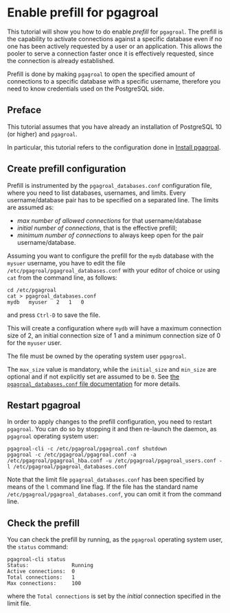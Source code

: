 # Enable prefill for pgagroal

This tutorial will show you how to do enable *prefill* for `pgagroal`.
The prefill is the capability to activate connections against a specific database
even if no one has been actively requested by a user or an application. This allows the pooler
to serve a connection faster once it is effectively requested, since the connection is already
established.

Prefill is done by making `pgagroal` to open the specified amount of connections to a specific database with a specific username, therefore you need to know credentials used on the PostgreSQL side.

## Preface

This tutorial assumes that you have already an installation of PostgreSQL 10 (or higher) and `pgagroal`.

In particular, this tutorial refers to the configuration done in [Install pgagroal](https://github.com/pgagroal/pgagroal/blob/master/doc/tutorial/01_install.md).


## Create prefill configuration

Prefill is instrumented by the `pgagroal_databases.conf` configuration file, where you need
to list databases, usernames, and limits.
Every username/database pair has to be specified on a separated line.
The limits are assumed as:
- *max number of allowed connections* for that username/database
- *initial number of connections*, that is the effective prefill;
- *minimum number of connections* to always keep open for the pair username/database.

Assuming you want to configure the prefill for the `mydb` database with the `mysuer` username,
you have to edit the file `/etc/pgagroal/pgagroal_databases.conf` with your editor of choice
or using `cat` from the command line, as follows:

```
cd /etc/pgagroal
cat > pgagroal_databases.conf
mydb   myuser   2   1   0
```

and press `Ctrl-D` to save the file.

This will create a configuration where `mydb` will have a maximum connection size of 2,
an initial connection size of 1 and a minimum connection size of 0 for the `myuser` user.

The file must be owned by the operating system user `pgagroal`.

The `max_size` value is mandatory, while the `initial_size` and `min_size` are optional and if not explicitly set are assumed to be `0`.
See [the `pgagroal_databases.conf` file documentation](https://github.com/agroal/pgagroal/blob/master/doc/CONFIGURATION.md#pgagroal_databases-configuration) for more details.

## Restart pgagroal

In order to apply changes to the prefill configuration, you need to restart `pgagroal`.
You can do so by stopping it and then re-launch the daemon, as `pgagroal` operating system user:

```
pgagroal-cli -c /etc/pgagroal/pgagroal.conf shutdown
pgagroal -c /etc/pgagroal/pgagroal.conf -a /etc/pgagroal/pgagroal_hba.conf -u /etc/pgagroal/pgagroal_users.conf -l /etc/pgagroal/pgagroal_databases.conf
```

Note that the limit file `pgagroal_databases.conf` has been specified by means of the `l` command line flag.
If the file has the standard name `/etc/pgagroal/pgagroal_databases.conf`, you can omit it from the command line.


## Check the prefill

You can check the prefill by running, as the `pgagroal` operating system user, the `status` command:

```
pgagroal-cli status
Status:              Running
Active connections:  0
Total connections:   1
Max connections:     100

```

where the `Total connections` is set by the *initial* connection specified in the limit file.
